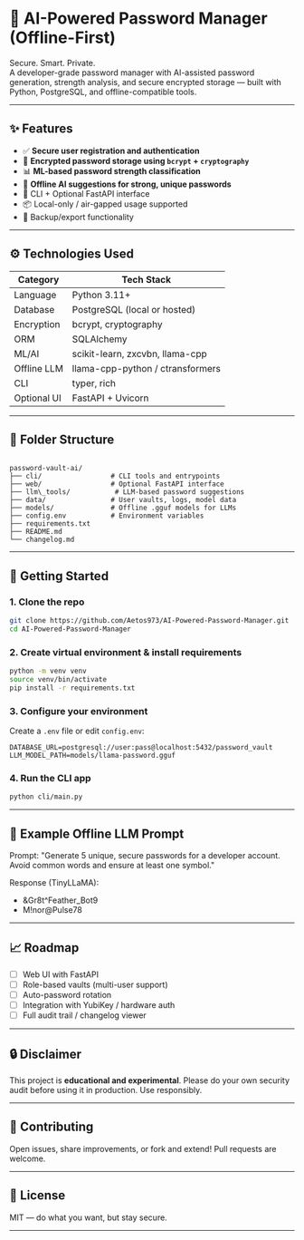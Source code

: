 # 🔐 AI-Powered Password Manager (Offline-First)

Secure. Smart. Private.  
A developer-grade password manager with AI-assisted password generation, strength analysis, and secure encrypted storage — built with Python, PostgreSQL, and offline-compatible tools.

---

## ✨ Features

- ✅ **Secure user registration and authentication**
- 🔐 **Encrypted password storage using `bcrypt` + `cryptography`**
- 📊 **ML-based password strength classification**
- 🧠 **Offline AI suggestions for strong, unique passwords**
- 🧪 CLI + Optional FastAPI interface
- 📦 Local-only / air-gapped usage supported
- 📁 Backup/export functionality

---

## ⚙️ Technologies Used

| Category         | Tech Stack                        |
|------------------|-----------------------------------|
| Language         | Python 3.11+                      |
| Database         | PostgreSQL (local or hosted)      |
| Encryption       | bcrypt, cryptography              |
| ORM              | SQLAlchemy                        |
| ML/AI            | scikit-learn, zxcvbn, llama-cpp   |
| Offline LLM      | llama-cpp-python / ctransformers  |
| CLI              | typer, rich                       |
| Optional UI      | FastAPI + Uvicorn                 |

---

## 📁 Folder Structure

```

password-vault-ai/
├── cli/                 # CLI tools and entrypoints
├── web/                 # Optional FastAPI interface
├── llm\_tools/           # LLM-based password suggestions
├── data/                # User vaults, logs, model data
├── models/              # Offline .gguf models for LLMs
├── config.env           # Environment variables
├── requirements.txt
├── README.md
└── changelog.md

````

---

## 🚀 Getting Started

### 1. Clone the repo

```bash
git clone https://github.com/Aetos973/AI-Powered-Password-Manager.git
cd AI-Powered-Password-Manager
````

### 2. Create virtual environment & install requirements

```bash
python -m venv venv
source venv/bin/activate
pip install -r requirements.txt
```

### 3. Configure your environment

Create a `.env` file or edit `config.env`:

```env
DATABASE_URL=postgresql://user:pass@localhost:5432/password_vault
LLM_MODEL_PATH=models/llama-password.gguf
```

### 4. Run the CLI app

```bash
python cli/main.py
```

---

## 🧠 Example Offline LLM Prompt

Prompt: "Generate 5 unique, secure passwords for a developer account. Avoid common words and ensure at least one symbol."

Response (TinyLLaMA): 
- &Gr8t^Feather_Bot9
- M!nor@Pulse78

---

## 📈 Roadmap

* [ ] Web UI with FastAPI
* [ ] Role-based vaults (multi-user support)
* [ ] Auto-password rotation
* [ ] Integration with YubiKey / hardware auth
* [ ] Full audit trail / changelog viewer

---

## 🔒 Disclaimer

This project is **educational and experimental**. Please do your own security audit before using it in production. Use responsibly.

---

## 🤝 Contributing

Open issues, share improvements, or fork and extend!
Pull requests are welcome.

---

## 📜 License

MIT — do what you want, but stay secure.

---
